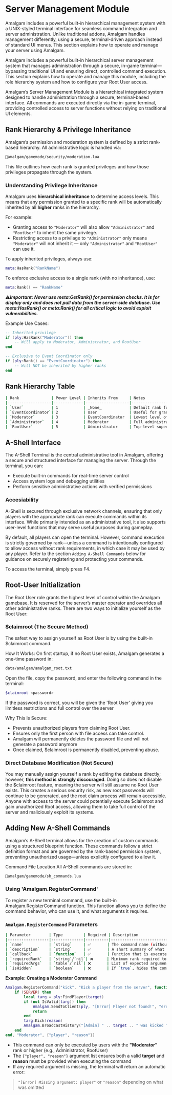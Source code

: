 # Server Management Module
Amalgam includes a powerful built-in hierarchical management system with a UNIX-styled terminal interface for seamless command integration and server administration.
Unlike traditional addons, Amalgam handles management differently, using a secure, terminal-driven approach instead of standard UI menus. This section explains how to operate and manage your server using Amalgam.

Amalgam includes a powerful built-in hierarchical server management system that manages administration through a secure, in-game terminal—bypassing traditional UI and ensuring direct, controlled command execution.
This section explains how to operate and manage this module, including the role hierarchy system and how to configure your Root User access.

Amalgam’s Server Management Module is a hierarchical integrated system designed to handle administration through a secure, terminal-based interface. All commands are executed directly via the in-game terminal, providing controlled access to server functions without relying on traditional UI elements.

## Rank Hierarchy & Privilege Inheritance

Amalgam’s permission and moderation system is defined by a strict rank-based hierarchy. All administrative logic is handled via:
```BASH
📂amalgam/gamemode/security/moderation.lua
```

This file outlines how each rank is granted privileges and how those privileges propagate through the system.

### Understanding Privilege Inheritance

Amalgam uses **hierarchical inheritance** to determine access levels. This means that any permission granted to a specific rank will be automatically inherited by all **higher** ranks in the hierarchy.

For example:
- Granting access to `"Moderator"` will also allow `"Administrator"` and `"RootUser"` to inherit the same privilege.
- Restricting access to a privilage to `"Administrator"` only means `"Moderator"` will not inherit it — only `"Administrator"` and `"RootUser"` can use it.

To apply inherited privileges, always use:
```lua
meta:HasRank("RankName")
```
To enforce exclusive access to a single rank (with no inheritance), use:
``` lua
meta:Rank() == "RankName"
```

⚠️***Important: Never use meta:GetRank() for permission checks. It is for display only and does not pull data from the server-side database.
Use meta:HasRank() or meta:Rank() for all critical logic to avoid exploit vulnerabilities.***

Example Use Cases:

```lua
-- Inherited privilege
if (ply:HasRank("Moderator")) then
    -- Will apply to Moderator, Administrator, and RootUser
end

-- Exclusive to Event Coordinator only
if (ply:Rank() == "EventCoordinator") then
    -- Will NOT be inherited by higher ranks
end
```

## Rank Hierarchy Table

```BASH
| Rank              | Power Level | Inherits From     | Notes                                      |
|-------------------|-------------|-------------------|--------------------------------------------|
| `User`            | 1           | _None_            | Default rank for all players               |
| `EventCoordinator`| 2           | User              | Useful for granting isolated access        |
| `Moderator`       | 3           | EventCoordinator  | Lowest level of admin powers               |
| `Administrator`   | 4           | Moderator         | Full administrative access                 |
| `RootUser`        | 5           | Administrator     | Top-level superuser with absolute control  |
```

## A-Shell Interface
The A-Shell Terminal is the central administrative tool in Amalgam, offering a secure and structured interface for managing the server. Through the terminal, you can:

* Execute built-in commands for real-time server control
* Access system logs and debugging utilities
* Perform sensitive administrative actions with verified permissions

### Accesiability
A-Shell is secured through exclusive network channels, ensuring that only players with the appropriate rank can execute commands within its interface.
While primarily intended as an administrative tool, it also supports user-level functions that may serve useful purposes during gameplay.

By default, all players can open the terminal. However, command execution is strictly governed by rank—unless a command is intentionally configured to allow access without rank requirements, in which case it may be used by any player.
Refer to the section `Adding A-Shell Commands` below for guidance on securely registering and protecting your commands.

To access the terminal, simply press F4.

## Root-User Initialization
The Root User role grants the highest level of control within the Amalgam gamebase. It is reserved for the server’s master operator and overrides all other administrative ranks.
There are two ways to initialize yourself as the Root User:

### $claimroot (The Secure Method)
The safest way to assign yourself as Root User is by using the built-in $claimroot command.

How It Works:
On first startup, if no Root User exists, Amalgam generates a one-time password in:
```BASH
data/amalgam/amalgam_root.txt
```
Open the file, copy the password, and enter the following command in the terminal:

```BASH
$claimroot <password>
```
If the password is correct, you will be given the 'Root User' giving you limitless restrictions and full control over the server

Why This Is Secure:
* Prevents unauthorized players from claiming Root User.
* Ensures only the first person with file access can take control.
* Amalgam will permanently deletes the password file and will not generate a password anymore
* Once claimed, $claimroot is permanently disabled, preventing abuse.

### Direct Database Modification (Not Secure)
You may manually assign yourself a rank by editing the database directly; however, **this method is strongly discouraged**. Doing so does not disable the $claimroot feature, meaning the server will still assume no Root User exists. This creates a serious security risk, as new root passwords will continue to be generated, and the root claim process will remain accessible.
Anyone with access to the server could potentially execute $claimroot and gain unauthorized Root access, allowing them to take full control of the server and maliciously exploit its systems.

## Adding New A-Shell Commands
Amalgam’s A-Shell terminal allows for the creation of custom commands using a structured blueprint function. These commands follow a strict definition format and are governed by the rank-based permission system, preventing unauthorized usage—unless explicitly configured to allow it.

Command File Location
All A-Shell commands are stored in:
```BASH
📂amalgam/gamemode/sh_commands.lua
```

### Using 'Amalgam.RegisterCommand'
To register a new terminal command, use the built-in Amalgam.RegisterCommand function. This function allows you to define the command behavior, who can use it, and what arguments it requires.

### `Amalgam.RegisterCommand` Parameters
```BASH
| Parameter        | Type         | Required | Description                                                                 |
|------------------|--------------|----------|-----------------------------------------------------------------------------|
| `name`           | `string`     | ✅       | The command name (without the `$` prefix).                                 |
| `description`    | `string`     | ✅       | A short summary of what the command does.                                  |
| `callback`       | `function`   | ✅       | Function that is executed when the command is run.                         |
| `requiredRank`   | `string`/`nil`| ❌      | Minimum rank required to run the command. `nil` allows public access.      |
| `requiredArgs`   | `table`/`nil`| ❌       | List of expected argument names (shown in help and used for validation).   |
| `isHidden`       | `boolean`    | ❌       | If `true`, hides the command from the `$help` list.                        |
```

**Example: Creating a Moderator Command**
```lua
Amalgam.RegisterCommand("kick", "Kick a player from the server", function(ply, target, reason)
    if (SERVER) then
        local targ = ply:FindPlayer(target)
        if (not IsValid(targ)) then
            Amalgam.SendToClient(ply, "[Error] Player not found!", "error")
            return
        end
        targ:Kick(reason)
        Amalgam.BroadcastHistory("[Admin] " .. target .. " was kicked for: " .. reason, "admin")
    end
end, "Moderator", {"player", "reason"})
```
* This command can only be executed by users with the **"Moderator"** rank or higher (e.g., Administrator, RootUser)
* The `{"player", "reason"}` argument list ensures both a valid **target** and **reason** must be provided when executing the command
*  If any required argument is missing, the terminal will return an automatic error:
> `"[Error] Missing argument: player"` or `"reason"` depending on what was omitted
